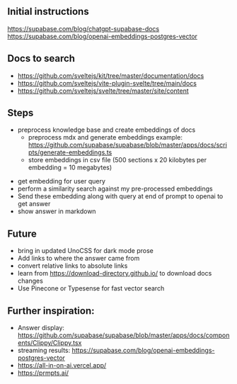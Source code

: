 ## Initial instructions
https://supabase.com/blog/chatgpt-supabase-docs
https://supabase.com/blog/openai-embeddings-postgres-vector

## Docs to search
- https://github.com/sveltejs/kit/tree/master/documentation/docs 
- https://github.com/sveltejs/vite-plugin-svelte/tree/main/docs
- https://github.com/sveltejs/svelte/tree/master/site/content

## Steps
- preprocess knowledge base and create embeddings of docs
  - preprocess mdx and generate embeddings example: https://github.com/supabase/supabase/blob/master/apps/docs/scripts/generate-embeddings.ts
  - store embeddings in csv file (500 sections x 20 kilobytes per embedding = 10 megabytes)
<!-- TODO: Filter out options with no content -->
<!-- TODO: Append titles when flattening sections -->
<!-- TODO: process medium size section of docs -->
<!-- TODO: connect embeddings to server endpoint by reading CSV -->
- get embedding for user query
- perform a similarity search against my pre-processed embeddings
- Send these embedding along with query at end of prompt to openai to get answer
- show answer in markdown
<!-- TODO - secure with firebase auth -->
<!-- TODO - add openai key to vercel -->
<!-- TODO: test and then process large size section of docs -->

## Future
- bring in updated UnoCSS for dark mode prose
- Add links to where the answer came from
- convert relative links to absolute links
- learn from https://download-directory.github.io/ to download docs changes
- Use Pinecone or Typesense for fast vector search

## Further inspiration:
- Answer display: https://github.com/supabase/supabase/blob/master/apps/docs/components/Clippy/Clippy.tsx
- streaming results: https://supabase.com/blog/openai-embeddings-postgres-vector
- https://all-in-on-ai.vercel.app/
- https://prmpts.ai/